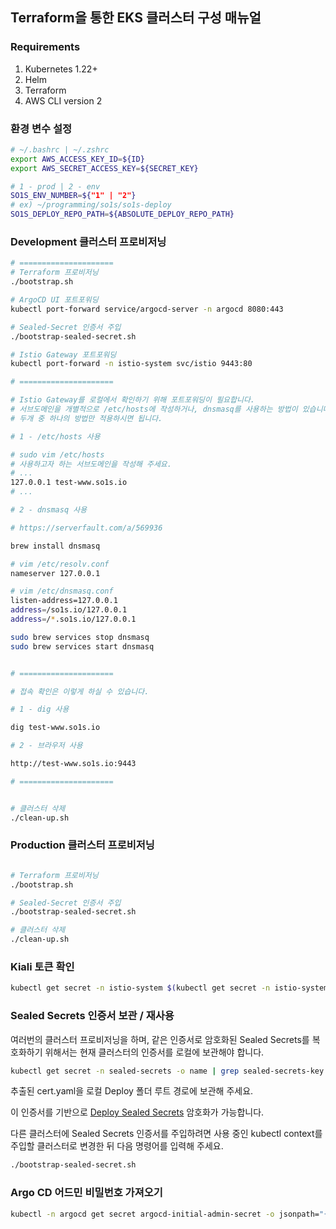 ## Terraform을 통한 EKS 클러스터 구성 매뉴얼

### Requirements

1. Kubernetes 1.22+
2. Helm
3. Terraform
4. AWS CLI version 2

### 환경 변수 설정

```bash
# ~/.bashrc | ~/.zshrc
export AWS_ACCESS_KEY_ID=${ID}
export AWS_SECRET_ACCESS_KEY=${SECRET_KEY}

# 1 - prod | 2 - env
SO1S_ENV_NUMBER=${"1" | "2"}
# ex) ~/programming/so1s/so1s-deploy
SO1S_DEPLOY_REPO_PATH=${ABSOLUTE_DEPLOY_REPO_PATH}
```

### Development 클러스터 프로비저닝

```bash
# =====================
# Terraform 프로비저닝
./bootstrap.sh

# ArgoCD UI 포트포워딩
kubectl port-forward service/argocd-server -n argocd 8080:443

# Sealed-Secret 인증서 주입
./bootstrap-sealed-secret.sh

# Istio Gateway 포트포워딩
kubectl port-forward -n istio-system svc/istio 9443:80

# =====================

# Istio Gateway를 로컬에서 확인하기 위해 포트포워딩이 필요합니다.
# 서브도메인을 개별적으로 /etc/hosts에 작성하거나, dnsmasq를 사용하는 방법이 있습니다.
# 두개 중 하나의 방법만 적용하시면 됩니다.

# 1 - /etc/hosts 사용

# sudo vim /etc/hosts
# 사용하고자 하는 서브도메인을 작성해 주세요.
# ...
127.0.0.1 test-www.so1s.io
# ...

# 2 - dnsmasq 사용

# https://serverfault.com/a/569936

brew install dnsmasq

# vim /etc/resolv.conf
nameserver 127.0.0.1

# vim /etc/dnsmasq.conf
listen-address=127.0.0.1
address=/so1s.io/127.0.0.1
address=/*.so1s.io/127.0.0.1

sudo brew services stop dnsmasq
sudo brew services start dnsmasq


# =====================

# 접속 확인은 이렇게 하실 수 있습니다.

# 1 - dig 사용

dig test-www.so1s.io

# 2 - 브라우저 사용

http://test-www.so1s.io:9443

# =====================


# 클러스터 삭제
./clean-up.sh

```


### Production 클러스터 프로비저닝

```bash

# Terraform 프로비저닝
./bootstrap.sh

# Sealed-Secret 인증서 주입
./bootstrap-sealed-secret.sh

# 클러스터 삭제
./clean-up.sh
```

### Kiali 토큰 확인

```bash
kubectl get secret -n istio-system $(kubectl get secret -n istio-system --no-headers -o custom-columns=":metadata.name" | grep kiali-token) -o jsonpath={.data.token} | base64 -d
```

### Sealed Secrets 인증서 보관 / 재사용

여러번의 클러스터 프로비저닝을 하며, 같은 인증서로 암호화된 Sealed Secrets를 복호화하기 위해서는 현재 클러스터의 인증서를 로컬에 보관해야 합니다.

```bash
kubectl get secret -n sealed-secrets -o name | grep sealed-secrets-key | kubectl get secret -n sealed-secrets -o yaml > ./cert.yaml
```

추출된 cert.yaml을 로컬 Deploy 폴더 루트 경로에 보관해 주세요.

이 인증서를 기반으로 [Deploy Sealed Secrets](https://github.com/so1s/so1s-deploy#secrets-env-%ED%8C%8C%EC%9D%BC-%EC%9E%91%EC%84%B1) 암호화가 가능합니다.

다른 클러스터에 Sealed Secrets 인증서를 주입하려면 사용 중인 kubectl context를 주입할 클러스터로 변경한 뒤 다음 명령어를 입력해 주세요.

```bash
./bootstrap-sealed-secret.sh
```

### Argo CD 어드민 비밀번호 가져오기

```bash
kubectl -n argocd get secret argocd-initial-admin-secret -o jsonpath="{.data.password}" | base64 -d ; echo
```
